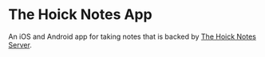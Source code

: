 # The Hoick Notes App 

An iOS and Android app for taking notes that is backed by [The Hoick Notes Server](https://github.com/asommer70/thehoick-notes-server/).

